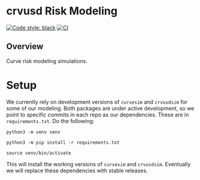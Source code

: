 crvusd Risk Modeling
=======================================

[![Code style: black](https://img.shields.io/badge/code%20style-black-000000.svg)](https://github.com/psf/black)
[![CI](https://github.com/xenophonlabs/crvUSDrisk/actions/workflows/CI.yml/badge.svg)](https://github.com/xenophonlabs/crvUSDrisk/actions/workflows/CI.yml/badge.svg)


Overview
---
Curve risk modeling simulations.

# Setup

We currently rely on development versions of `curvesim` and `crvusdsim` for some of our modeling. Both packages are under active development, so we point to specific commits in each repo as our dependencies. These are in `requirements.txt`. Do the following:

```
python3 -m venv venv
```

```
python3 -m pip install -r requirements.txt
```

```
source venv/bin/activate
```

This will install the working versions of `curvesim` and `crvusdsim`. Eventually we will replace these dependencies with stable releases.